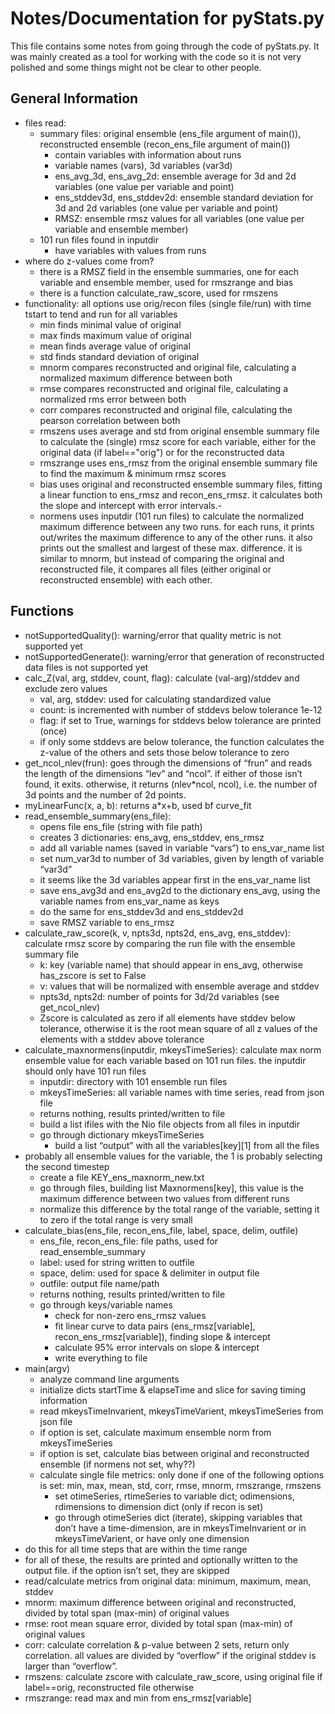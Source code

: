 Notes/Documentation for pyStats.py
==================================

This file contains some notes from going through the code of pyStats.py. It
was mainly created as a tool for working with the code so it is not very
polished and some things might not be clear to other people.


General Information
-------------------

* files read:
  * summary files: original ensemble (ens_file argument of main()), reconstructed ensemble (recon_ens_file argument of main())
    * contain variables with information about runs
    * variable names (vars), 3d variables (var3d)
    * ens_avg_3d, ens_avg_2d: ensemble average for 3d and 2d variables (one value per variable and point)
    * ens_stddev3d, ens_stddev2d: ensemble standard deviation for 3d and 2d variables (one value per variable and point)
    * RMSZ: ensemble rmsz values for all variables (one value per variable and ensemble member)
  * 101 run files found in inputdir
    * have variables with values from runs
* where do z-values come from?
  * there is a RMSZ field in the ensemble summaries, one for each variable and ensemble member, used for rmszrange and bias
  * there is a function calculate_raw_score, used for rmszens
* functionality: all options use orig/recon files (single file/run) with time tstart to tend and run for all variables
  * min finds minimal value of original
  * max finds maximum value of original
  * mean finds average value of original
  * std finds standard deviation of original
  * mnorm compares reconstructed and original file, calculating a normalized maximum difference between both
  * rmse compares reconstructed and original file, calculating a normalized rms error between both
  * corr compares reconstructed and original file, calculating the pearson correlation between both
  * rmszens uses average and std from original ensemble summary file to calculate the (single) rmsz score for each variable, either for the original data (if label=="orig") or for the reconstructed data
  * rmszrange uses ens_rmsz from the original ensemble summary file to find the maximum & minimum rmsz scores
  * bias uses original and reconstructed ensemble summary files, fitting a linear function to ens_rmsz and recon_ens_rmsz. it calculates both the slope and intercept with error intervals.-
  * normens uses inputdir (101 run files) to calculate the normalized maximum difference between any two runs. for each runs, it prints out/writes the maximum difference to any of the other runs. it also prints out the smallest and largest of these max. difference. it is similar to mnorm, but instead of comparing the original and reconstructed file, it compares all files (either original or reconstructed ensemble) with each other.


Functions
---------

* notSupportedQuality(): warning/error that quality metric is not supported yet
* notSupportedGenerate(): warning/error that generation of reconstructed data files is not supported yet
* calc_Z(val, arg, stddev, count, flag): calculate (val-arg)/stddev and exclude zero values
  * val, arg, stddev: used for calculating standardized value
  * count: is incremented with number of stddevs below tolerance 1e-12
  * flag: if set to True, warnings for stddevs below tolerance are printed (once)
  * if only some stddevs are below tolerance, the function calculates the z-value of the others and sets those below tolerance to zero
* get_ncol_nlev(frun): goes through the dimensions of “frun” and reads the length of the dimensions “lev” and “ncol”. if either of those isn’t found, it exits. otherwise, it returns (nlev*ncol, ncol), i.e. the number of 3d points and the number of 2d points.
* myLinearFunc(x, a, b): returns a*x+b, used bf curve_fit
* read_ensemble_summary(ens_file):
  * opens file ens_file (string with file path)
  * creates 3 dictionaries: ens_avg, ens_stddev, ens_rmsz
  * add all variable names (saved in variable “vars”) to ens_var_name list
  * set num_var3d to number of 3d variables, given by length of variable “var3d”
  * it seems like the 3d variables appear first in the ens_var_name list
  * save ens_avg3d and ens_avg2d to the dictionary ens_avg, using the variable names from ens_var_name as keys
  * do the same for ens_stddev3d and ens_stddev2d
  * save RMSZ variable to ens_rmsz
* calculate_raw_score(k, v, npts3d, npts2d, ens_avg, ens_stddev): calculate rmsz score by comparing the run file with the ensemble summary file
  * k: key (variable name) that should appear in ens_avg, otherwise has_zscore is set to False
  * v: values that will be normalized with ensemble average and stddev
  * npts3d, npts2d: number of points for 3d/2d variables (see get_ncol_nlev)
  * Zscore is calculated as zero if all elements have stddev below tolerance, otherwise it is the root mean square of all z values of the elements with a stddev above tolerance
* calculate_maxnormens(inputdir, mkeysTimeSeries): calculate max norm ensemble value for each variable based on 101 run files. the inputdir should only have 101 run files
  * inputdir: directory with 101 ensemble run files
  * mkeysTimeSeries: all variable names with time series, read from json file
  * returns nothing, results printed/written to file
  * build a list ifiles with the Nio file objects from all files in inputdir
  * go through dictionary mkeysTimeSeries
    * build a list “output” with all the variables[key][1] from all the files
* probably all ensemble values for the variable, the 1 is probably selecting the second timestep
    * create a file KEY_ens_maxnorm_new.txt
    * go through files, building list Maxnormens[key], this value is the maximum difference between two values from different runs
    * normalize this difference by the total range of the variable, setting it to zero if the total range is very small
* calculate_bias(ens_file, recon_ens_file, label, space, delim, outfile)
  * ens_file, recon_ens_file: file paths, used for read_ensemble_summary
  * label: used for string written to outfile
  * space, delim: used for space & delimiter in output file
  * outfile: output file name/path
  * returns nothing, results printed/written to file
  * go through keys/variable names
    * check for non-zero ens_rmsz values
    * fit linear curve to data pairs (ens_rmsz[variable], recon_ens_rmsz[variable]), finding slope & intercept
    * calculate 95% error intervals on slope & intercept
    * write everything to file
* main(argv)
  * analyze command line arguments
  * initialize dicts startTime & elapseTime and slice for saving timing information
  * read mkeysTimeInvarient, mkeysTimeVarient, mkeysTimeSeries from json file
  * if option is set, calculate maximum ensemble norm from mkeysTimeSeries
  * if option is set, calculate bias between original and reconstructed ensemble (if normens not set, why??)
  * calculate single file metrics: only done if one of the following options is set: min, max, mean, std, corr, rmse, mnorm, rmszrange, rmszens
    * set otimeSeries, rtimeSeries to variable dict; odimensions, rdimensions to dimension dict (only if recon is set)
    * go through otimeSeries dict (iterate), skipping variables that don’t have a time-dimension, are in mkeysTimeInvarient or in mkeysTimeVarient, or have only one dimension
* do this for all time steps that are within the time range
* for all of these, the results are printed and optionally written to the output file. if the option isn’t set, they are skipped
* read/calculate metrics from original data: minimum, maximum, mean, stddev
* mnorm: maximum difference between original and reconstructed, divided by total span (max-min) of original values
* rmse: root mean square error, divided by total span (max-min) of original values
* corr: calculate correlation & p-value between 2 sets, return only correlation. all values are divided by “overflow” if the original stddev is larger than “overflow”.
* rmszens: calculate zscore with calculate_raw_score, using original file if label==orig, reconstructed file otherwise
* rmszrange: read max and min from ens_rmsz[variable]
